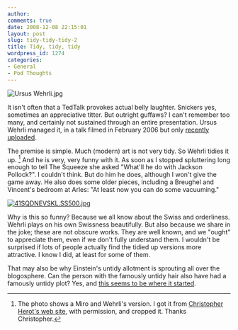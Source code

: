 ```yaml
---
author:
comments: true
date: 2008-12-08 22:15:01
layout: post
slug: tidy-tidy-tidy-2
title: Tidy, tidy, tidy
wordpress_id: 1274
categories:
- General
- Pod Thoughts
---
```


![Ursus Wehrli.jpg](/uploads/2008/12/ursus-wehrli.jpg)


It isn't often that a TedTalk provokes actual belly laughter. Snickers yes, sometimes an appreciative titter. But outright guffaws? I can't remember too many, and certainly not sustained through an entire presentation. Ursus Wehrli managed it, in a talk filmed in February 2006 but only [recently uploaded](http://www.ted.com/index.php/talks/ursus_wehrli_tidies_up_art.html).

The premise is simple. Much (modern) art is not very tidy. So Wehrli tidies it up. [^fn1] And he is very, very funny with it. As soon as I stopped spluttering long enough to tell The Squeeze she asked "What'll he do with Jackson Pollock?". I couldn't think. But do him he does, although I won't give the game away. He also does some older pieces, including a Breughel and Vincent's bedroom at Arles: "At least now you can do some vacuuming."

[![41SQDNEVSKL._SS500_.jpg](/uploads/2008/12/41sqdnevskl-ss500.jpg)](http://www.amazon.com/Tidying-Up-Art-Ursus-Wehrli/dp/3791330039%3FSubscriptionId%3D0PZ7TM66EXQCXFVTMTR2%26tag%3Dadriaantijsse-20%26linkCode%3Dxm2%26camp%3D2025%26creative%3D165953%26creativeASIN%3D3791330039)


Why is this so funny? Because we all know about the Swiss and orderliness. Wehrli plays on his own Swissness beautifully. But also because we share in the joke; these are not obscure works. They are well known, and we "ought" to appreciate them, even if we don't fully understand them. I wouldn't be surprised if lots of people actually find the tidied up versions more attractive. I know I did, at least for some of them.

That may also be why Einstein's untidy allotment is sprouting all over the blogosphere. Can the person with the famously untidy hair also have had a famously untidy plot? Yes, and [this seems to be where it started](http://backreaction.blogspot.com/2007/05/einsteins-garden.html).

[^fn1]: The photo shows a Miro and Wehrli's version. I got it from [Christopher Herot's web site](http://herot.typepad.com/), with permission, and cropped it. Thanks Christopher. 

